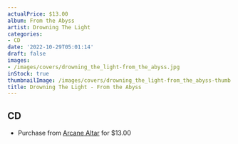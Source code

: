 ```yaml
---
actualPrice: $13.00
album: From the Abyss
artist: Drowning The Light
categories:
- CD
date: '2022-10-29T05:01:14'
draft: false
images:
- /images/covers/drowning_the_light-from_the_abyss.jpg
inStock: true
thumbnailImage: /images/covers/drowning_the_light-from_the_abyss-thumb.jpg
title: Drowning The Light - From the Abyss
---
```


## CD
* Purchase from [Arcane Altar](https://arcanealtar.bigcartel.com/product/drowning-the-light-from-the-abyss-cd) for $13.00
